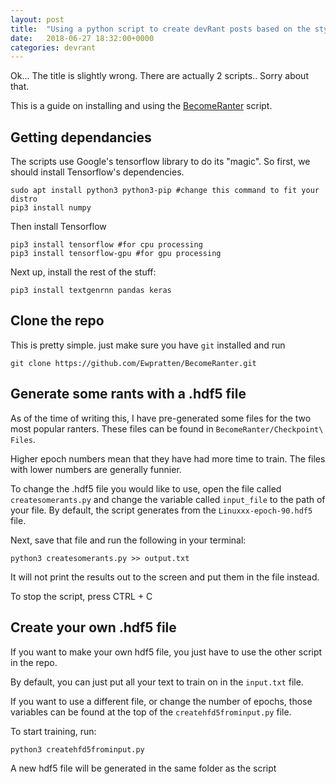 ```yaml
---
layout: post
title:  "Using a python script to create devRant posts based on the style and content of another user"
date:   2018-06-27 18:32:00+0000
categories: devrant
---
```


Ok... The title is slightly wrong. There are actually 2 scripts.. Sorry about that.

This is a guide on installing and using the [BecomeRanter](https://github.com/Ewpratten/BecomeRanter) script.

## Getting dependancies
The scripts use Google's tensorflow library to do its "magic". So first, we should install Tensorflow's dependencies.

```
sudo apt install python3 python3-pip #change this command to fit your distro
pip3 install numpy
```
Then install Tensorflow
```
pip3 install tensorflow #for cpu processing
pip3 install tensorflow-gpu #for gpu processing
```

Next up, install the rest of the stuff:
```
pip3 install textgenrnn pandas keras
```

## Clone the repo
This is pretty simple. just make sure you have `git` installed and run
```
git clone https://github.com/Ewpratten/BecomeRanter.git
```

## Generate some rants with a .hdf5 file
As of the time of writing this, I have pre-generated some files for the two most popular ranters. These files can be found in `BecomeRanter/Checkpoint\ Files`.

Higher epoch numbers mean that they have had more time to train. The files with lower numbers are generally funnier.

To change the .hdf5 file you would like to use, open the file called `createsomerants.py` and change the variable called `input_file` to the path of your file. By default, the script generates from the `Linuxxx-epoch-90.hdf5` file.

Next, save that file and run the following in your terminal:
```
python3 createsomerants.py >> output.txt
```
It will not print the results out to the screen and put them in the file instead. 

To stop the script, press CTRL + C

## Create your own .hdf5 file
If you want to make your own hdf5 file, you just have to use the other script in the repo.

By default, you can just put all your text to train on in the `input.txt` file.

If you want to use a different file, or change the number of epochs, those variables can be found at the top of the `createhfd5frominput.py` file.

To start training, run:
```
python3 createhfd5frominput.py
```

A new hdf5 file will be generated in the same folder as the script

